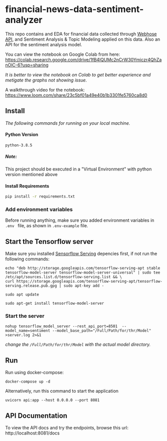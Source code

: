 # financial-news-data-sentiment-analyzer

This repo contains and EDA for financial data collected through [Webhose API](https://docs.webhose.io/), and Sentiment Analysis & Topic Modeling applied on this data.
Also an API for the sentiment analysis model.

You can view the notebook on Google Colab from here:
    https://colab.research.google.com/drive/1fB4lQUMc2nCrW30Ymiczr4QhZanOlC-6?usp=sharing

_It is better to view the notebook on Colab to get better experience and metigate the graphs not showing issue._


A walkthrough video for the notebook:
    https://www.loom.com/share/23c5bf01a49e40b1b3301fe5760ca8d0


## Install
_The following commands for running on your local machine._

#### Python Version
```
python-3.8.5
```

##### Note:
This project should be executed in a "Virtual Environment" with python
 version mentioned above

#### Install Requirements
```sh
pip install -r requirements.txt
```

### Add environment variables
Before running anything, make sure you added environment variables in `.env
` file, as shown in `.env-example` file.


## Start the Tensorflow server

Make sure you installed [Sensorflow Serving](https://www.tensorflow.org/tfx/guide/serving) depencies first, if not run the following commands:

```
echo "deb http://storage.googleapis.com/tensorflow-serving-apt stable tensorflow-model-server tensorflow-model-server-universal" | sudo tee /etc/apt/sources.list.d/tensorflow-serving.list && \
curl https://storage.googleapis.com/tensorflow-serving-apt/tensorflow-serving.release.pub.gpg | sudo apt-key add -
```

```
sudo apt update
```
```
sudo apt-get install tensorflow-model-server
```

### Start the server

```
nohup tensorflow_model_server --rest_api_port=8501  --model_name=sentiment --model_base_path="/Full/Path/for/thr/Model" >server.log 2>&1
```

_change the `/Full/Path/for/thr/Model` with the actual model directory._


## Run

Run using docker-compose:
```
docker-compose up -d
```

Alternatively, run this command to start the application
```
uvicorn api:app --host 0.0.0.0 --port 8081
``` 

## API Documentation
To view the API docs and try the endpoints, browse this url:
http://localhost:8081/docs


